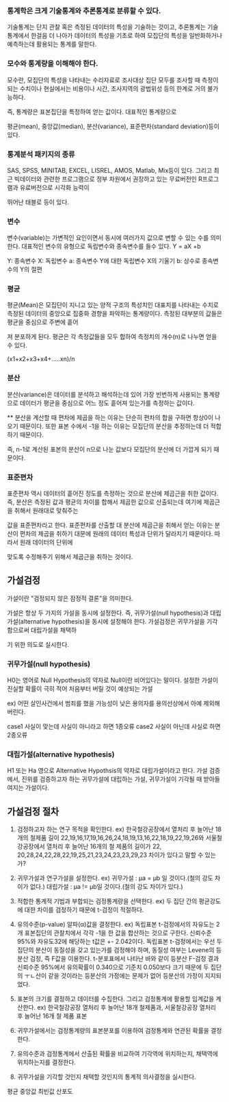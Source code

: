 ### 통계학은 크게 기술통계와 추론통계로 분류할 수 있다.

기술통계는 단지 관찰 혹은 측정된 데이터의 특성을 기술하는 것이고, 추론통계는 기술통계에서 한걸음 더 나아가 데이터의 특성을 기초로 하여 모집단의 특성을 일반화하거나 예측하는데 활용되는 통계를 말한다.

### 모수와 통계량을 이해해야 한다.

모수란, 모집단의 특성을 나타내는 수리자료로 조사대상 집단 모두를 조사할 때 측정이 되는 수치이나 현실에서는 비용이나 시간, 조사지역의 광법위성 등의 한계로 거의 불가능하다. 

즉, 통계량은 표본집단을 특정하여 얻는 값이다. 대표적인 통계량으로

평균(mean), 중앙값(median), 분산(variance), 표준편차(standard deviation)등이 있다.

### 통계분석 패키지의 종류
SAS, SPSS, MINITAB, EXCEL, LISREL, AMOS, Matlab, Mix등이 있다. 그리고 최근 빅데이터와 관련한 프로그램으로 정부 차원에서 권장하고 있는 무료버전인 R프로그램과 유료버전으로 시각화 능력이 

뛰어난 태블로 등이 있다.


### 변수
변수(variable)는 가변적인 요인이면서 동시에 여러가지 값으로 변할 수 있는 수를 의미한다. 대표적인 변수의 유형으로 독립변수와 종속변수를 들수 있다. 
Y = aX +b

Y: 종속변수
X: 독립변수
a: 종속변수 Y에 대한 독립변수 X의 기울기
b: 상수로 종속변수의 Y의 절편


### 평균
평균(Mean)은 모집단이 지니고 있는 양적 구조의 특성치인 대표치를 나타내는 수치로 측정된 데이터의 중앙으로 집중화 경향을 파악하는 통계량이다. 측정된 대부분의 값들은 평균을 중심으로 주변에 흩어

져 분포하게 된다. 평균은 각 측정값들을 모두 합하여 측정치의 개수(n)로 나누면 얻을 수 있다.

(x1+x2+x3+x4+.....xn)/n

### 분산
분산(variance)은 데이터를 분석하고 해석하는데 있어 가장 빈번하게 사용되는 통계량으로 데이터가 평균을 중심으로 어느 정도 흩어져 있는가를 측정하는 값이다.

** 분산을 계산할 때 편차에 제곱을 하는 이유는 단순히 편차의 합을 구하면 항상0이 나오기 때문이다. 또한 표본 수에서 -1을 하는 이유는 모집단의 분산을 추정하는데 더 적합하기 때문이다.

즉, n-1로 계산된 표본의 분산이 n으로 나눈 값보다 모집단의 분산에 더 가깝게 되기 때문이다.

### 표준편차

표준편차 역시 데이터의 흩어진 정도를 측정하는 것으로 분산에 제곱근을 취한 값이다. 즉, 분산은 측정된 값과 평균의 차이를 합해서 제곱한 값으로 산출되는데 여기에 제곱근을 취해서 원래대로 맞춰주는 

값을 표준편차라고 한다. 표준편차를 산출할 대 분산에 제곱근을 취해서 얻는 이유는 분산이 편차의 제곱을 취하기 대문에 원래의 데이터 특성과 단위가 달라지기 때문이다. 따라서 원래 데이터의 단위에 

맞도록 수정해주기 위해서 제곱근을 취하는 것이다.


## 가설검정

가설이란 "검정되지 않은 잠정적 결론"을 의미한다. 

가설은 항상 두 가지의 가설을 동시에 설정한다. 즉, 귀무가설(null hypothesis)과 대립가설(alternative hypothesis)을 동시에 설정해야 한다. 가설검정은 귀무가설을 기각함으로써 대립가설을 채택하

기 위한 의도로 실시한다.

### 귀무가설(null hypothesis)

H0는 영어로 Null Hypothesis의 약자로 Null이란 비어있다는 말이다. 
설정한 가설이 진실할 확률이 극히 적어 처음부터 버릴 것이 예상되는 가설

ex) 어떤 살인사건에서 범죄를 했을 가능성이 낮은 용의자를 용의선상에서 아예 제외해버린다.

case1 사실이 맞는데 사실이 아니라고 하면 1종오류
case2 사실이 아닌데 사실로 하면         2종오류

### 대립가설(alternative hypothesis)
H1 또는 Ha 영으로 Alternative Hypothsis의 약자로 대립가설이라고 한다.
가설 검증에서, 진위를 검증하고자 하는 귀무가설에 대립하는 가설, 귀무가설이 기각될 때 받아들여지는 가설이다.

## 가설검정 절차

1. 검정하고자 하는 연구 목적을 확인한다.
ex) 한국철강공장에서 열처리 후 늘어난 18개의 철제품 길이 22,19,16,17,19,16,26,24,18,19,13,16,22,18,19,22,19,26와 서울철강공장에서 열처리 후 늘어난 16개의 철 제품의 길이가 22, 20,28,24,22,28,22,19,25,21,23,24,23,23,29,23 차이가 있다고 말할 수 있는가? 

2. 귀무가설과 연구가설을 설정한다.
ex) 귀무가설 : μa = μb 일 것이다.(철의 강도 차이가 없다.)
    대립가설 : μa != μb일 것이다.(철의 강도 차이가 있다.)
    
3. 적합한 통계적 기법과 부합되는 검정통계량을 선택한다.
ex) 두 집단 간의 평균강도에 대한 차이를 검정하기 때문에 t-검정이 적절하다.

4. 유의수준(p-value) 알파(α)값을 결정한다.
ex) 독립표본 t-검정에서의 자유도는 2개 표본집단의 관찰치에서 각각 -1을 한 값을 합산하는 것으로 구한다. 신뢰수준 95%와 자유도32에 해당하는 t값은 +- 2.042이다.
    독립표본 t-검정에서는 우선 두 집단의 분산이 동질성을 갖고 있는가를 검정해야 하며, 동질성 여부는 Levene의 등분산 검정, 즉 F값을 이용한다. t-분포표에서 나타난 바와 같이 등분산 F-검정 결과
    신뢰수준 95%에서 유의확률이 0.340으로 기준치 0.050보다 크기 때문에 두 집단의 ㅜㄴ산이 같을 것이라는 등분산의 가정에는 문제가 없어 등분산의 가정이 지지되었다.
    
5. 표본의 크기를 결정하고 데이터를 수집한다. 그리고 검정통계에 활용할 임계값을 계산한다.
ex) 한국철강공장 열처리 후 늘어난 18개 철제품과, 서울철강공장 열처리 후 늘어난 16개 철 제품 표본

6. 귀무가설에서는 검정통계량의 표본분포를 이용하여 검정통계와 연관된 확률을 결정한다.

7. 유의수준과 검정통계에서 산출된 확률을 비교하여 기각역에 위치하는지, 채택역에 위치하는지를 결정한다.

8. 귀무가설을 기각할 것인지 채택할 것인지의 통계적 의사결정을 실시한다.


    





평균
중앙값
최빈값
산포도
